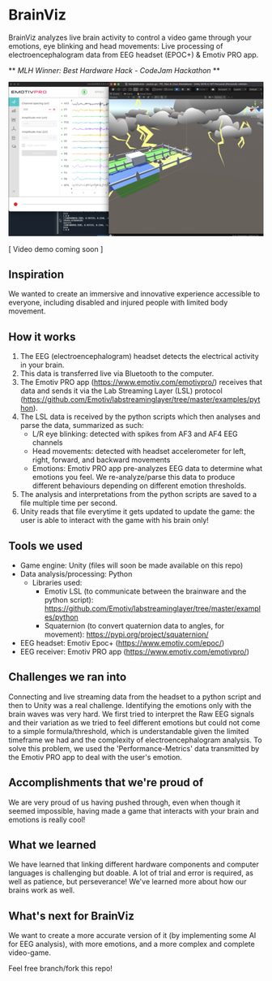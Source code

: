 # BrainViz
BrainViz analyzes live brain activity to control a video game through your emotions, eye blinking and head movements:
Live processing of electroencephalogram data from EEG headset (EPOC+) & Emotiv PRO app.

** _MLH Winner: Best Hardware Hack - CodeJam Hackathon_ **

![Screenshot](Images/Screenshot_EEGDataLeft_GameRight_ScriptBottom.png?raw=true "Screenshot")

[ Video demo coming soon ]


## Inspiration
We wanted to create an immersive and innovative experience accessible to everyone, including disabled and injured people with limited body movement.

## How it works
1. The EEG (electroencephalogram) headset detects the electrical activity in your brain.
2. This data is transferred live via Bluetooth to the computer.
3. The Emotiv PRO app (https://www.emotiv.com/emotivpro/) receives that data and sends it via the Lab Streaming Layer (LSL) protocol (https://github.com/Emotiv/labstreaminglayer/tree/master/examples/python).
4. The LSL data is received by the python scripts which then analyses and parse the data, summarized as such:
    + L/R eye blinking: detected with spikes from AF3 and AF4 EEG channels
    + Head movements: detected with headset accelerometer for left, right, forward, and backward movements
    + Emotions: Emotiv PRO app pre-analyzes EEG data to determine what emotions you feel. We re-analyze/parse this data to produce different behaviours depending on different emotion thresholds.
5. The analysis and interpretations from the python scripts are saved to a file multiple time per second.
6. Unity reads that file everytime it gets updated to update the game: the user is able to interact with the game with his brain only!

## Tools we used
+ Game engine: Unity (files will soon be made available on this repo)
+ Data analysis/processing: Python
  + Libraries used:
    + Emotiv LSL (to communicate between the brainware and the python script): https://github.com/Emotiv/labstreaminglayer/tree/master/examples/python
    + Squaternion (to convert quaternion data to angles, for movement): https://pypi.org/project/squaternion/
+ EEG headset: Emotiv Epoc+ (https://www.emotiv.com/epoc/)
+ EEG receiver: Emotiv PRO app (https://www.emotiv.com/emotivpro/)

## Challenges we ran into
Connecting and live streaming data from the headset to a python script and then to Unity was a real challenge.
Identifying the emotions only with the brain waves was very hard. We first tried to interpret the Raw EEG signals and their variation as we tried to feel different emotions but could not come to a simple formula/threshold, which is understandable given the limited timeframe we had and the complexity of electroencephalogram analysis. To solve this problem, we used the 'Performance-Metrics' data transmitted by the Emotiv PRO app to deal with the user's emotion.

## Accomplishments that we're proud of
We are very proud of us having pushed through, even when though it seemed impossible, having made a game that interacts with your brain and emotions is really cool!

## What we learned
We have learned that linking different hardware components and computer languages is challenging but doable. A lot of trial and error is required, as well as patience, but perseverance!
We've learned more about how our brains work as well.

## What's next for BrainViz
We want to create a more accurate version of it (by implementing some AI for EEG analysis), with more emotions, and a more complex and complete video-game.


Feel free branch/fork this repo!
